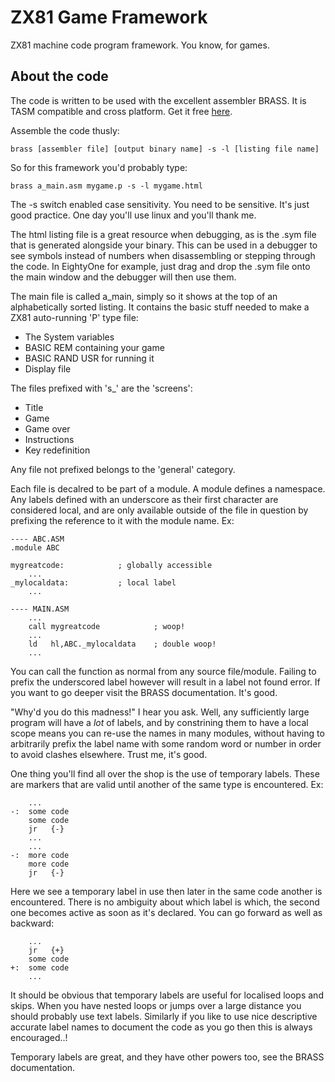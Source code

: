 # ZX81 Game Framework
ZX81 machine code program framework. You know, for games.

## About the code

The code is written to be used with the excellent assembler BRASS. It is TASM compatible and cross platform. Get it free [here](http://www.benryves.com/bin/brass/).

Assemble the code thusly:

```
brass [assembler file] [output binary name] -s -l [listing file name]
```

So for this framework you'd probably type:

```
brass a_main.asm mygame.p -s -l mygame.html
```

The -s switch enabled case sensitivity. You need to be sensitive. It's just good practice. One day you'll use linux and you'll thank me.

The html listing file is a great resource when debugging, as is the .sym file that is generated alongside your binary. This can be used in a debugger to see symbols instead of numbers when disassembling or stepping through the code. In EightyOne for example, just drag and drop the .sym file onto the main window and the debugger will then use them.

The main file is called a_main, simply so it shows at the top of an alphabetically sorted listing. It contains the basic stuff needed to make a ZX81 auto-running 'P' type file:
* The System variables
* BASIC REM containing your game
* BASIC RAND USR for running it
* Display file

The files prefixed with 's_' are the 'screens':
* Title
* Game
* Game over
* Instructions
* Key redefinition

Any file not prefixed belongs to the 'general' category.

Each file is decalred to be part of a module. A module defines a namespace. Any labels defined with an underscore as their first character are considered local, and are only available outside of the file in question by prefixing the reference to it with the module name. Ex:

```
---- ABC.ASM
.module ABC

mygreatcode:            ; globally accessible
    ...
_mylocaldata:           ; local label
    ...

---- MAIN.ASM
    ...
    call mygreatcode            ; woop!
    ...
    ld   hl,ABC._mylocaldata    ; double woop!
    ...
```

You can call the function as normal from any source file/module. Failing to prefix the underscored label however will result in a label not found error. If you want to go deeper visit the BRASS documentation. It's good.

"Why'd you do this madness!" I hear you ask. Well, any sufficiently large program will have a _lot_ of labels, and by constrining them to have a local scope means you can re-use the names in many modules, without having to arbitrarily prefix the label name with some random word or number in order to avoid clashes elsewhere. Trust me, it's good.

One thing you'll find all over the shop is the use of temporary labels. These are markers that are valid until another of the same type is encountered. Ex:

```
    ...
-:  some code
    some code
    jr   {-}
    ...
    ...
-:  more code
    more code
    jr   {-}
```

Here we see a temporary label in use then later in the same code another is encountered. There is no ambiguity about which label is which, the second one becomes active as soon as it's declared. You can go forward as well as backward:

```
    ...
    jr   {+}
    some code
+:  some code
    ...
```

It should be obvious that temporary labels are useful for localised loops and skips. When you have nested loops or jumps over a large distance you should probably use text labels. Similarly if you like to use nice descriptive accurate label names to document the code as you go then this is always encouraged..!

Temporary labels are great, and they have other powers too, see the BRASS documentation.
